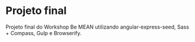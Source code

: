 # Projeto final #

Projeto final do Workshop Be MEAN utilizando angular-express-seed, Sass + Compass, Gulp e Browserify.